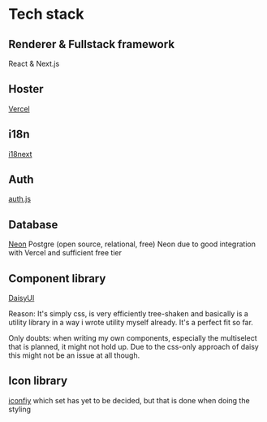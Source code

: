 # Tech stack

## Renderer & Fullstack framework

React & Next.js

## Hoster

[Vercel](vercel.com)

## i18n

[i18next](https://www.i18next.com/)

## Auth

[auth.js](https://authjs.dev/getting-started)

## Database

[Neon](https://neon.com/docs/get-started)
Postgre (open source, relational, free)
Neon due to good integration with Vercel and sufficient free tier

## Component library

[DaisyUI](https://daisyui.com/)

Reason: It's simply css, is very efficiently tree-shaken and basically is a utility library in a way i wrote utility myself already. It's a perfect fit so far.

Only doubts: when writing my own components, especially the multiselect that is planned, it might not hold up. Due to the css-only approach of daisy this might not be an issue at all though.

## Icon library

[iconfiy](https://icon-sets.iconify.design/)
which set has yet to be decided, but that is done when doing the styling
